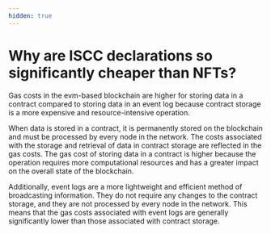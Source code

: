 ```yaml
---
hidden: true
---
```


# Why are ISCC declarations so significantly cheaper than NFTs?

Gas costs in the evm-based blockchain are higher for storing data in a contract compared to storing data in an event log because contract storage is a more expensive and resource-intensive operation.

When data is stored in a contract, it is permanently stored on the blockchain and must be processed by every node in the network. The costs associated with the storage and retrieval of data in contract storage are reflected in the gas costs. The gas cost of storing data in a contract is higher because the operation requires more computational resources and has a greater impact on the overall state of the blockchain.

Additionally, event logs are a more lightweight and efficient method of broadcasting information. They do not require any changes to the contract storage, and they are not processed by every node in the network. This means that the gas costs associated with event logs are generally significantly lower than those associated with contract storage.
